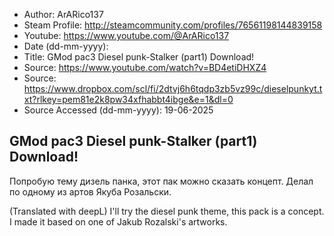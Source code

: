 - Author: ArARico137
- Steam Profile: http://steamcommunity.com/profiles/76561198144839158
- Youtube: https://www.youtube.com/@ArARico137
- Date (dd-mm-yyyy): 
- Title: GMod pac3 Diesel punk-Stalker (part1) Download!
- Source: https://www.youtube.com/watch?v=BD4etiDHXZ4
- Source: https://www.dropbox.com/scl/fi/2dtvj6h6tqdp3zb5vz99c/dieselpunkyt.txt?rlkey=pem81e2k8pw34xfhabbt4ibge&e=1&dl=0
- Source Accessed (dd-mm-yyyy): 19-06-2025

## GMod pac3 Diesel punk-Stalker (part1) Download!

Попробую тему дизель панка, этот пак можно сказать концепт. Делал по одному из артов Якуба Розальски.

(Translated with deepL)
I'll try the diesel punk theme, this pack is a concept. I made it based on one of Jakub Rozalski's artworks.
